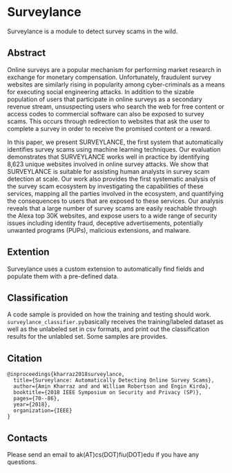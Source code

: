 
# Surveylance
Surveylance is a module to detect survey scams in the wild. 

## Abstract

Online surveys are a popular mechanism for performing market research in exchange for monetary compensation.
Unfortunately, fraudulent survey websites are similarly rising in
popularity among cyber-criminals as a means for executing social
engineering attacks. In addition to the sizable population of users
that participate in online surveys as a secondary revenue stream,
unsuspecting users who search the web for free content or access
codes to commercial software can also be exposed to survey scams.
This occurs through redirection to websites that ask the user to
complete a survey in order to receive the promised content or a
reward.

In this paper, we present SURVEYLANCE, the first system
that automatically identifies survey scams using machine learning
techniques. Our evaluation demonstrates that SURVEYLANCE
works well in practice by identifying 8,623 unique websites
involved in online survey attacks. We show that SURVEYLANCE is
suitable for assisting human analysts in survey scam detection at
scale. Our work also provides the first systematic analysis of the
survey scam ecosystem by investigating the capabilities of these
services, mapping all the parties involved in the ecosystem, and
quantifying the consequences to users that are exposed to these
services. Our analysis reveals that a large number of survey scams
are easily reachable through the Alexa top 30K websites, and
expose users to a wide range of security issues including identity
fraud, deceptive advertisements, potentially unwanted programs
(PUPs), malicious extensions, and malware.

## Extention
Surveylance uses a custom extension to automatically find fields and populate them with a pre-defined data. 

## Classification

 A code sample is provided on how the training and testing should work. 
```surveylance_classifier.py```basically receives the training/labeled dataset as well as the unlabeled set in csv formats, and print out the 
classification results for the unlabled set. Some samples are provides.

## Citation 
```
@inproceedings{kharraz2018surveylance,
  title={Surveylance: Automatically Detecting Online Survey Scams},
  author={Amin Kharraz and and William Robertson and Engin Kirda},
  booktitle={2018 IEEE Symposium on Security and Privacy (SP)},
  pages={70--86},
  year={2018},
  organization={IEEE}
}
```
## Contacts
Please send an email to ak(AT)cs(DOT)fiu(DOT)edu if you have any questions. 
